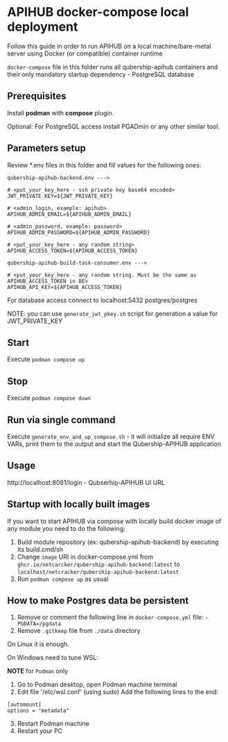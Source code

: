 # APIHUB docker-compose local deployment

Follow this guide in order to run APIHUB on a local machine/bare-metal server using Docker (or compatible) container runtime

`docker-compose` file in this folder runs all qubership-apihub containers and their only mandatory startup dependency - PostgreSQL database

## Prerequisites

Install **podman** with **compose** plugin.

Optional: For PostgreSQL access install PGADmin or any other similar tool.

## Parameters setup

Review *.env files in this folder and fill values for the following ones:

```
qubership-apihub-backend.env --->

# <put_your_key_here - ssh private key base64 encoded>
JWT_PRIVATE_KEY=${JWT_PRIVATE_KEY}

# <admin_login, example: apihub>
APIHUB_ADMIN_EMAIL=${APIHUB_ADMIN_EMAIL}

# <admin_password, example: password>
APIHUB_ADMIN_PASSWORD=${APIHUB_ADMIN_PASSWORD}

# <put_your_key_here - any random string>
APIHUB_ACCESS_TOKEN=${APIHUB_ACCESS_TOKEN}
```

```
qubership-apihub-build-task-consumer.env --->

# <put_your_key_here - any random string. Must be the same as APIHUB_ACCESS_TOKEN in BE>
APIHUB_API_KEY=${APIHUB_ACCESS_TOKEN}
```

For database access connect to localhost:5432 postgres/postgres

NOTE: you can use `generate_jwt_pkey.sh` script for generation a value for JWT_PRIVATE_KEY

## Start

Execute `podman compose up`

## Stop

Execute `podman compose down`

## Run via single command

Execute `generate_env_and_up_compose.sh` - it will initialize all require ENV VARs, print them to the output and start the Qubership-APIHUB application

## Usage

http://localhost:8081/login - Qubserhip-APIHUB UI URL

## Startup with locally built images

If you want to start APIHUB via compose with locally build docker image of any module you need to do the following:

1. Build module repository (ex: qubership-apihub-backend) by executing its build.cmd/sh
2. Change `image` URI in docker-compose.yml from `ghcr.io/netcarcker/qubership-apihub-backend:latest` to `localhost/netcracker/qubership-apihub-backend:latest`
3. Run `podman compose up` as usual

## How to make Postgres data be persistent

1. Remove or comment the following line in `docker-compose.yml` file: `- PGDATA=/pgdata`
2. Remove `.gitkeep` file from `./data` directory

On Linux it is enough.

On Windows need to tune WSL:

**NOTE** for `Podman` only

1. Go to Podman desktop, open Podman machine terminal
2. Edit file '/etc/wsl.conf' (using sudo)
Add the following lines to the end:

```
[automount]
options = "metadata"
```
3. Restart Podman machine
4. Restart your PC


